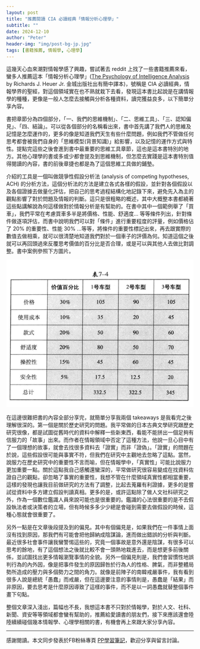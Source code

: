 ```yaml
---
layout: post
title: "推薦閱讀 CIA 必讀經典「情報分析心理學」"
subtitle: ""
date: 2024-12-10
author: "Peter"
header-img: "img/post-bg-jp.jpg"
tags: [書籍推薦, 情報學, 心理學]
---
```


這幾天心血來潮對情報學感了興趣，嘗試著去 reddit 上找了一些書籍推薦來看，蠻多人推薦這本「情報分析心理學」([The Psychology of Intelligence Analysis](https://www.ialeia.org/docs/Psychology_of_Intelligence_Analysis.pdf) by Richards J. Heuer Jr. 金城出版社出有簡中譯本)，號稱是 CIA 必讀經典，情報學界的聖經，對這個領域實在也不熟就栽下去看，發現這本書比起說是在講情報學的種種，更像是一般人怎麼去接觸與分析各種資料，讀完獲益良多，以下簡單分享內容。

書把章節分為四個部分，「一、我們的思維機制」、「二、思維工具」、「三、認知偏見」、「四、結論」。可以從各個部分的名稱看出來，書中首先講了我們人的思維及記憶是怎麼運作的，更多的像是知道我們天生有些什麼問題，例如我們不管做任何思考都會被我們自身的「思維模型(背景知識)」給影響，以及記憶的運作方式與特性。提點完這些之後會進到書中最重要的思維工具章節，這也是這本書特別的地方。其他心理學的書或多或少都會提及到思維機制，但怎麼去實踐是這本書特別值得閱讀的內容，書的前後章捷也都是為了這個思維工具做的鋪墊。

介紹的工具是一個叫做競爭性假設分析法 (analysis of competing hypotheses, ACH) 的分析方法，這個分析法的方法是建立各式各樣的假設，並針對各個假設以及各個證據去做量化評估，把自己的思考過程結構化地記錄下來，避免先入為主的觀點影響了對於問題及情報的判斷。這只是很粗略的概述，其中大概整本書都繞著這些點講解說為何這樣做對於情報分析是有幫助的。在書中其中一個範例舉了「買車」，我們平常在考慮買車多半是將價格、性能、舒適度... 等等條件列出，針對條件做逐項評估，而書中說明我們可以對「條件」進行重要程度的評量，例如價格佔了 20% 的重要性、性能 30% ...等等，將條件的重要性標記出來，再去跟實際的數值去做相乘，就可以很清楚地知道我們對於一個車子的評價為何。知道這個之後就可以再回頭過來反覆思考價值的百分比是否合理，或是可以與其他人去做比對調整。書中案例參照下方圖片。

![image-20241210115159035](/img/in-post/psychologyintelligence/image-20241210115159035.png)

在這邊很難把書的內容全部分享完，就簡單分享我兩個 takeaways 是我看完之後理解很深的。第一個是關於歷史研究的問題。我平常做的日本古典文學研究跟歷史研究很像，都是試圖從舊時代的資料中解釋一些新東西，看能不能拼出一個足夠有信服力的「故事」出來。而作者在情報領域中否定了這種方法，他說一旦心目中有了一個理想的故事，就會去找很多資料去「證實」而非「證偽」。「證實」的問題在於說，這些假設很可能與事實不符，但我們在研究中主觀地去忽略了這點。當然，說服力在歷史研究中的重要性不言而喻，但在情報學中，「真實性」可能比說服力更加重要一點。關於這點我自己感觸還蠻深的，平常做研究很容易變成在找資料佐證自己的觀點，卻忽略了事實的重要性，我想不管在什麼領域真實性都相當重要，這樣的發現也讓我目前做研究的方法有了調整，比起去蒐羅有利證據，更多的是嘗試從資料中多方建立假設判讀真相。更多的是，或許這點除了做人文社科研究之外，作為一個數位鑑識人員來說可能也是很重要的。鑑識的心法很重要的是不去假設執法者或決策者的立場，但有時候多多少少總是會碰到需要去做假設的時候，這種心態就會很重要了。

另外一點是在文章後段提及到的偏見。其中有個偏見是，如果我們在一件事情上面沒有找到原因，那我們有可能會把他歸納成陰謀論，進而做出錯誤的分析與判斷。最近很多社會事件讓我蠻警惕這些的，究竟一個事故是意外還是陰謀，有很多可以思考的餘地，有了這個想法之後就比較不會一頭熱地栽進去，而是想更多前後關係，並試圖找出更多情報瀏覽事情的全貌。另外一個偏見則是，我們會習慣性地誤判行為的內外因，像是把事件發生的原因歸咎於行為人的性格、脾氣，而非整體局勢所造成的壓力與多個勢力之間的角力。就像是前陣子的南韓戒嚴事件，我有看到很多人說是總統「愚蠢」而戒嚴，但在這邊要注意的事情則是，愚蠢是「結果」而非原因，要去思考是什麼原因導致了這樣的事件，而不是以一詞愚蠢就替整個事件畫下句點。

整個文章深入淺出，篇幅也不長，我想這本書不只對於情報學，對於人文、社科、新聞、資安等等領域都會蠻有幫助的，推薦給愛讀書的朋友們，接下來應該還會陸陸續續碰個幾本情報學、心理學相關的書，有機會再上來跟大家分享內容。

---

感謝閱讀。本文同步發表於FB粉絲專頁 [PP學習筆記](https://www.facebook.com/pplearningnote)，歡迎分享與留言討論。